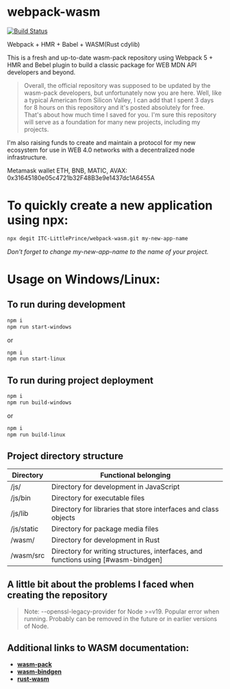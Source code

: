 # webpack-wasm
[![Build Status](https://app.travis-ci.com/ITC-LittlePrince/webpack-wasm.svg?token=5srgE5sJboWxv5H8x4XB&branch=main)](https://app.travis-ci.com/ITC-LittlePrince/webpack-wasm)


Webpack + HMR + Babel + WASM(Rust cdylib)


This is a fresh and up-to-date wasm-pack repository using Webpack 5 + HMR and Bebel plugin to build a classic package for WEB MDN API developers and beyond.



> Overall, the official repository was supposed to be updated by the wasm-pack developers, but unfortunately now you are here.
> Well, like a typical American from Silicon Valley, I can add that I spent 3 days for 8 hours on this repository and it's posted absolutely for free.
> That's about how much time I saved for you.
> I'm sure this repository will serve as a foundation for many new projects, including my projects.

I'm also raising funds to create and maintain a protocol for my new ecosystem for use in WEB 4.0 networks with a decentralized node infrastructure.


Metamask wallet ETH, BNB, MATIC, AVAX: 0x31645180e05c4721b32F48B3e9e1437dc1A6455A


# To quickly create a new application using npx:
```sh
npx degit ITC-LittlePrince/webpack-wasm.git my-new-app-name
```
*Don't forget to change my-new-app-name to the name of your project.*


# Usage on Windows/Linux:

## To run during development
```sh
npm i
npm run start-windows
```
or
```sh
npm i
npm run start-linux
```

## To run during project deployment
```sh
npm i
npm run build-windows
```
or
```sh
npm i
npm run build-linux
```

## Project directory structure
| Directory | Functional belonging |
| ------ | ------ |
| /js/ | Directory for development in JavaScript |
| /js/bin | Directory for executable files |
| /js/lib | Directory for libraries that store interfaces and class objects |
| /js/static | Directory for package media files |
| /wasm/ | Directory for development in Rust |
| /wasm/src | Directory for writing structures, interfaces, and functions using [#wasm-bindgen] |

## A little bit about the problems I faced when creating the repository

> Note: --openssl-legacy-provider for Node >=v19. Popular error when running. Probably can be removed in the future or in earlier versions of Node.


## Additional links to WASM documentation:

 - [**wasm-pack**](https://rustwasm.github.io/docs/wasm-pack/introduction.html)
 - [**wasm-bindgen**](https://rustwasm.github.io/docs/wasm-bindgen/introduction.html)
 - [**rust-wasm**](https://rustwasm.github.io/book/introduction.html)


